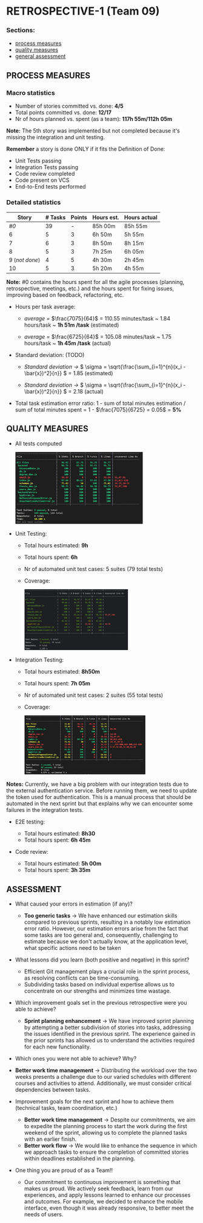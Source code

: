 RETROSPECTIVE-1 (Team 09)
=====================================

### Sections:

- [process measures](#process-measures)
- [quality measures](#quality-measures)
- [general assessment](#assessment)

## PROCESS MEASURES 

### Macro statistics

- Number of stories committed vs. done: **4/5**
- Total points committed vs. done: **12/17**
- Nr of hours planned vs. spent (as a team): **117h 55m/112h 05m**

**Note:** The 5th story was implemented but not completed because it's missing the integration and unit testing.


**Remember** a story is done ONLY if it fits the Definition of Done:
 
- Unit Tests passing
- Integration Tests passing
- Code review completed
- Code present on VCS
- End-to-End tests performed

### Detailed statistics

| Story          | # Tasks | Points | Hours est. | Hours actual |
|----------------|---------|--------|------------|--------------|
| _#0_           | 39      | -      | 85h 00m    | 85h 55m      |
| 6              | 5       | 3      | 6h 50m     | 5h 55m       |
| 7              | 6       | 3      | 8h 50m     | 8h 15m       |
| 8              | 5       | 3      | 7h 25m     | 6h 05m       |
| 9 (_not done_) | 4       | 5      | 4h 30m     | 2h 45m       |
| 10             | 5       | 3      | 5h 20m     | 4h 55m       |

**Note:** #0 contains the hours spent for all the agile processes (planning, retrospective, meetings, etc.) and the
hours spent for fixing issues, improving based on feedback, refactoring, etc.

- Hours per task average:

  - *average =* $\frac{7075}{64}$ = 110.55 minutes/task ~ 1.84 hours/task ~ **1h 51m /task**  (estimated)

  - *average =* $\frac{6725}{64}$ = 105.08 minutes/task ~ 1.75 hours/task ~ **1h 45m /task**  (actual)

- Standard deviation: (TODO)

  - *Standard deviation →* $ \sigma = \sqrt{\frac{\sum_{i=1}^{n}(x_i - \bar{x})^2}{n}} $ = 1.85 (estimated)

  - *Standard deviation →* $ \sigma = \sqrt{\frac{\sum_{i=1}^{n}(x_i - \bar{x})^2}{n}} $ = 2.18 (actual)

- Total task estimation error ratio: 1 - sum of total minutes estimation / sum of total minutes spent = 1 - $\frac{7075}{6725} = 0.05$ = **5%**

  
## QUALITY MEASURES 

- All tests computed

  <img src="./Retrospective-2-all.jpg" alt="Unit tests coverage" width="70%" height="70%">

- Unit Testing:
  - Total hours estimated: **9h**
  - Total hours spent: **6h**
  - Nr of automated unit test cases: 5 suites (79 total tests)
  - Coverage:

    <img src="./Retrospective-2-unit.png" alt="Unit tests coverage" width="60%" height="60%">

- Integration Testing:
  - Total hours estimated: **8h50m**
  - Total hours spent: **7h 05m**
  - Nr of automated unit test cases: 2 suites (55 total tests)
  - Coverage:

    <img src="./Retrospective-2-integration.jpg" alt="Unit tests coverage" width="70%" height="70%">
**Notes:** Currently, we have a big problem with our integration tests due to the external authentication service. Before
running them, we need to update the token used for authentication. This is a manual process that should be automated in
the next sprint but that explains why we can encounter some failures in the integration tests.
  
- E2E testing:
  - Total hours estimated: **8h30**
  - Total hours spent: **6h 45m**

- Code review: 
  - Total hours estimated: **5h 00m**
  - Total hours spent: **3h 35m**

## ASSESSMENT

- What caused your errors in estimation (if any)?
  - **Too generic tasks** → We have enhanced our estimation skills compared to previous sprints, resulting in a notably low estimation error ratio. However, our estimation errors arise from the fact that some tasks are too general and, consequently, challenging to estimate because we don't actually know, at the application level, what specific actions need to be taken

- What lessons did you learn (both positive and negative) in this sprint?
  - Efficient Git management plays a crucial role in the sprint process, as resolving conflicts can be time-consuming.
  - Subdividing tasks based on individual expertise allows us to concentrate on our strengths and minimizes time wastage.

- Which improvement goals set in the previous retrospective were you able to achieve?
  - **Sprint planning enhancement** → We have improved sprint planning by attempting a better subdivision of stories into tasks, addressing the issues identified in the previous sprint. The experience gained in the prior sprints has allowed us to understand the activities required for each new functionality.

- Which ones you were not able to achieve? Why?
-  **Better work time management** → Distributing the workload over the two weeks presents a challenge due to our varied schedules with different courses and activities to attend. Additionally, we must consider critical dependencies between tasks.

- Improvement goals for the next sprint and how to achieve them (technical tasks, team coordination, etc.)
  - **Better work time management** → Despite our commitments, we aim to expedite the planning process to start the work during the first weekend of the sprint, allowing us to complete the planned tasks with an earlier finish.
  - **Better work flow** → We would like to enhance the sequence in which we approach tasks to ensure the completion of committed stories within deadlines established in the planning.

- One thing you are proud of as a Team!!
  - Our commitment to continuous improvement is something that makes us proud. We actively seek feedback, learn from our experiences, and apply lessons learned to enhance our processes and outcomes. For example, we decided to enhance the mobile interface, even though it was already responsive, to better meet the needs of users.
